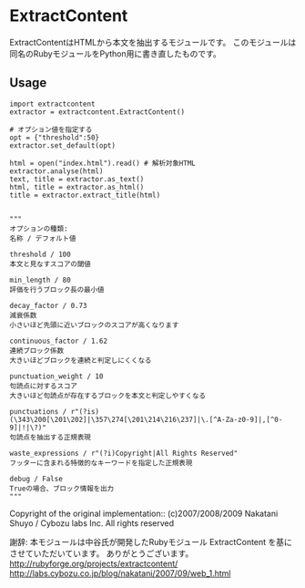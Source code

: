 # ExtractContent

ExtractContentはHTMLから本文を抽出するモジュールです。
このモジュールは同名のRubyモジュールをPython用に書き直したものです。

## Usage

    import extractcontent
    extractor = extractcontent.ExtractContent()

    # オプション値を指定する
    opt = {"threshold":50}
    extractor.set_default(opt)

    html = open("index.html").read() # 解析対象HTML
    extractor.analyse(html)
    text, title = extractor.as_text()
    html, title = extractor.as_html()
    title = extractor.extract_title(html)


    """
    オプションの種類:
    名称 / デフォルト値

    threshold / 100
    本文と見なすスコアの閾値

    min_length / 80
    評価を行うブロック長の最小値

    decay_factor / 0.73
    減衰係数
    小さいほど先頭に近いブロックのスコアが高くなります

    continuous_factor / 1.62
    連続ブロック係数
    大きいほどブロックを連続と判定しにくくなる

    punctuation_weight / 10
    句読点に対するスコア　
    大きいほど句読点が存在するブロックを本文と判定しやすくなる

    punctuations / r"(?is)(\343\200[\201\202]|\357\274[\201\214\216\237]|\.[^A-Za-z0-9]|,[^0-9]|!|\?)"
    句読点を抽出する正規表現

    waste_expressions / r"(?i)Copyright|All Rights Reserved"
    フッターに含まれる特徴的なキーワードを指定した正規表現

    debug / False
    Trueの場合、ブロック情報を出力
    """

Copyright of the original implementation:: 
(c)2007/2008/2009 Nakatani Shuyo / Cybozu labs Inc. All rights reserved

謝辞:
本モジュールは中谷氏が開発したRubyモジュール ExtractContent を基にさせていただいています。
ありがとうございます。
http://rubyforge.org/projects/extractcontent/
http://labs.cybozu.co.jp/blog/nakatani/2007/09/web_1.html

